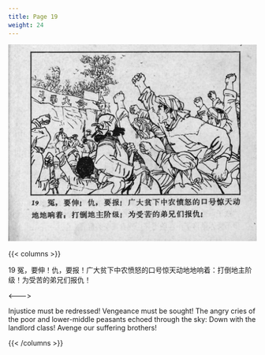 ```yaml
---
title: Page 19
weight: 24
---
```


![leifeng page](./../../images/leifeng/seifert0522_lf_0025_0.jpg)

{{< columns >}}

19 冤，要伸！仇，要报！广大贫下中农愤怒的口号惊天动地地响着：打倒地主阶级！为受苦的弟兄们报仇！

<--->

Injustice must be redressed! Vengeance must be sought! The angry cries of the poor and lower-middle peasants echoed through the sky: Down with the landlord class! Avenge our suffering brothers! 

{{< /columns >}}
